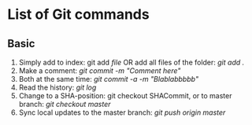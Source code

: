 # List of Git commands

## Basic

1. Simply add to index: git add *file* OR add all files of the folder: *git add .*
2. Make a comment: *git commit -m "Comment here"*
3. Both at the same time: *git commit -a -m "Blablabbbbb"*
4. Read the history: *git log*
5. Change to a SHA-position: git checkout SHACommit, or to master branch: *git checkout master*
6. Sync local updates to the master branch: *git push origin master*